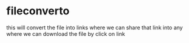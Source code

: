 # fileconverto
this will convert the file into links where we can share that link into any where we can download the file by click on link
